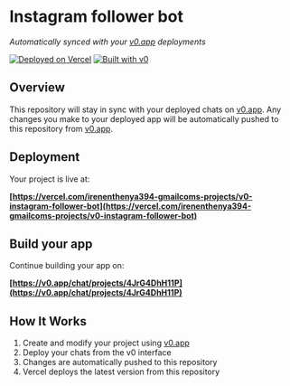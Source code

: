 # Instagram follower bot

*Automatically synced with your [v0.app](https://v0.app) deployments*

[![Deployed on Vercel](https://img.shields.io/badge/Deployed%20on-Vercel-black?style=for-the-badge&logo=vercel)](https://vercel.com/irenenthenya394-gmailcoms-projects/v0-instagram-follower-bot)
[![Built with v0](https://img.shields.io/badge/Built%20with-v0.app-black?style=for-the-badge)](https://v0.app/chat/projects/4JrG4DhH11P)

## Overview

This repository will stay in sync with your deployed chats on [v0.app](https://v0.app).
Any changes you make to your deployed app will be automatically pushed to this repository from [v0.app](https://v0.app).

## Deployment

Your project is live at:

**[https://vercel.com/irenenthenya394-gmailcoms-projects/v0-instagram-follower-bot](https://vercel.com/irenenthenya394-gmailcoms-projects/v0-instagram-follower-bot)**

## Build your app

Continue building your app on:

**[https://v0.app/chat/projects/4JrG4DhH11P](https://v0.app/chat/projects/4JrG4DhH11P)**

## How It Works

1. Create and modify your project using [v0.app](https://v0.app)
2. Deploy your chats from the v0 interface
3. Changes are automatically pushed to this repository
4. Vercel deploys the latest version from this repository